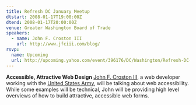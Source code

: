 ```yaml
---
title: Refresh DC January Meetup
dtstart: 2008-01-17T19:00:00Z
dtend: 2008-01-17T20:00:00Z
venue: Greater Washington Board of Trade
speakers:
  - name: John F. Croston III
    url: http://www.jfciii.com/blog/
rsvp:
  name: Upcoming
  url: http://upcoming.yahoo.com/event/396176/DC/Washington/Refresh-DC-January-meetup/Greater-Washington-Board-of-Trade/
---
```


**Accessible, Attractive Web Design**
[John F. Croston III](http://www.jfciii.com/blog/), a web developer working with the [United States Army](http://www.armyg1.army.mil/), will be talking about web accessibility. While some examples will be technical, John will be providing high level overviews of how to build attractive, accessible web forms.